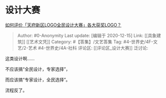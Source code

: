 # 设计大赛
[如何评价「天府新区LOGO全民设计大赛」各大获奖LOGO？](https://www.zhihu.com/question/432666639/answer/1607054498)

> Author: #0-Anonymity
> Last update: [编辑于 2020-12-15]
> Link: [[具象建筑]] [[艺术文凭]]
> Category: #【答集】/文艺答集
> Tag: #4-世界史/4F-文艺/2-艺术 #4-世界史/4A-社科
> 评论区: [[评论区_设计大赛]]
> 泛讨论:

这类设计啊……

不应该搞“全民设计，专家选择”，

而应该搞“专家设计，全民选择”。

流程反了。
